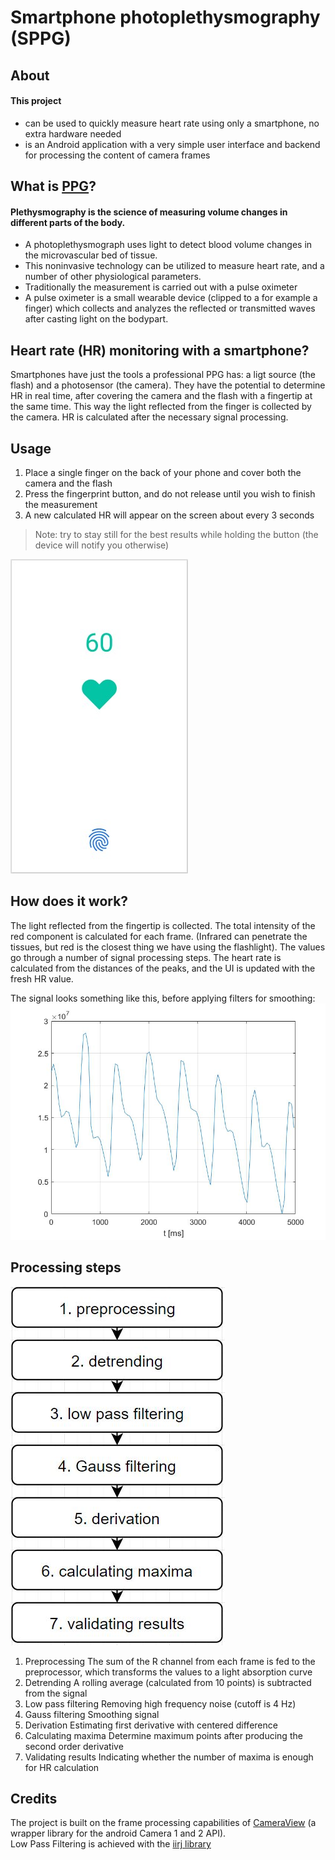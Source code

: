 # Smartphone photoplethysmography (SPPG)

## About

#### This project

- can be used to quickly measure heart rate using only a smartphone, no extra hardware needed
- is an Android application with a very simple user interface and backend for processing the content of camera frames

## What is [PPG](https://en.wikipedia.org/wiki/Photoplethysmogram)?
#### Plethysmography is the science of measuring volume changes in different parts of the body.

- A photoplethysmograph uses light to detect blood volume changes in the microvascular bed of tissue. 
- This noninvasive technology can be utilized to measure heart rate, and a number of other physiological parameters. 
- Traditionally the measurement is carried out with a pulse oximeter
- A pulse oximeter is a small wearable device (clipped to a for example a finger) which collects and analyzes the reflected or transmitted waves after casting light on the bodypart.

## Heart rate (HR) monitoring with a smartphone?

Smartphones have just the tools a professional PPG has: a ligt source (the flash) and a photosensor (the camera). 
They have the potential to determine HR in real time, after covering the camera and the flash with a fingertip at the same time. 
This way the light reflected from the finger is collected by the camera. HR is calculated after the necessary signal processing.

## Usage
1. Place a single finger on the back of your phone and cover both the camera and the flash
2. Press the fingerprint button, and do not release until you wish to finish the measurement
3. A new calculated HR will appear on the screen about every 3 seconds

> Note: try to stay still for the best results while holding the button (the device will notify you otherwise)

![gui](readme_images/gui.jpg)

## How does it work?
The light reflected from the fingertip is collected. The total intensity of the red component is calculated for each frame. 
(Infrared can penetrate the tissues, but red is the closest thing we have using the flashlight). The values go through a number of
signal processing steps. The heart rate is calculated from the distances of the peaks, and the UI is updated with the fresh HR value.

The signal looks something like this, before applying filters for smoothing:  
![raw_signal](readme_images/raw_signal.jpg)

## Processing steps
![processing](readme_images/steps.jpg)

1. Preprocessing 
The sum of the R channel from each frame is fed to the preprocessor, which transforms the values to a light absorption curve
2. Detrending 
A rolling average (calculated from 10 points) is subtracted from the signal
3. Low pass filtering 
Removing high frequency noise (cutoff is 4 Hz)
4. Gauss filtering 
Smoothing signal
5. Derivation 
Estimating first derivative with centered difference
6. Calculating maxima 
Determine maximum points after producing the second order derivative
7. Validating results 
Indicating whether the number of maxima is enough for HR calculation

## Credits
The project is built on the frame processing capabilities of [CameraView](https://github.com/natario1/CameraView) (a wrapper library for the android Camera 1 and 2 API).  
Low Pass Filtering is achieved with the [iirj library](https://github.com/berndporr/iirj) 